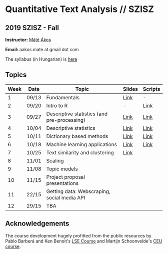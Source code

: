 # Quantitative Text Analysis // SZISZ
## 2019 SZISZ - Fall


**Instructor:** [Máté Ákos]((https://aakosm.github.io/))

**Email:** aakos.mate at gmail dot com

The syllabus (in Hungarian) is [here](https://github.com/aakosm/QTA_SZISZ_2019/blob/master/syllabus.pdf)

## Topics

| **Week** | **Date** | **Topic** | **Slides** | **Scripts** |
| --- | ---- |----------------------------------------------- | --- | --- |
|  1 | 09/13  |  Fundamentals | [Link](https://github.com/aakosm/QTA_SZISZ_2019/blob/master/week01_intro/01_intro.pdf) | - |
|  2  | 09/20 | Intro to R  | - | [Link](https://aakosm.github.io/QTA_SZISZ_2019/week02_r_intro/02_r_intro.html) |
|  3  | 09/27 | Descriptive statistics (and pre-processing)   | [Link](https://aakosm.github.io/QTA_SZISZ_2019/week03_descriptives_i/03_descriptives.pdf) | [Link](https://aakosm.github.io/QTA_SZISZ_2019/week03_descriptives_i/session3_r_script.html) |
|  4  | 10/04 | Descriptive statistics | [Link](https://aakosm.github.io/QTA_SZISZ_2019/week03_descriptives_i/03_descriptives.pdf) |[Link](https://aakosm.github.io/QTA_SZISZ_2019/wweek04_descriptives_ii/04_descriptives_ii.html) |
|  5  |  10/11| Dictionary based methods    |[Link](https://aakosm.github.io/QTA_SZISZ_2019/week05_dictionary/05_dictionary.pdf) |[Link](https://aakosm.github.io/QTA_SZISZ_2019/week05_dictionary/05_dictionary.html) |
|  6  |  10/18| Machine learning applications |[Link](https://aakosm.github.io/QTA_SZISZ_2019/week06_supervised_ml/06_supervised_ml.pdf)  | [Link](https://aakosm.github.io/QTA_SZISZ_2019/week06_supervised_ml/06_supervised_ml.html) |
|  7  |  10/25| Text similarity and clustering |[Link](https://aakosm.github.io/QTA_SZISZ_2019/week07_clustering/07_clustering.pdf)  | |
|  8  |  11/01| Scaling | | |
|  9  |  11/08| Topic models | | |
|  10 |  11/15| Project proposal presentations | | |
|  11 |  22/15| Getting data: Webscraping, social media API | | |
|  12 |  29/15| TBA | | |


## Acknowledgements
The course development hugely profitted from the public resources by Pablo Barberá and Ken Benoit's [LSE Course](https://lse-my459.github.io) and Martijn Schoonvelde's [CEU course](https://github.com/hjmschoonvelde/CEU_ATA_2019).

